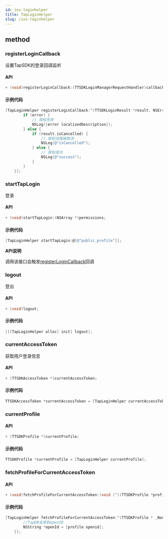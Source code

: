 ```yaml
---
id: ios-loginhelper
title: TapLoginHelper
slug: /ios-loginhelper
---
```

## method


### registerLoginCallback

设置TapSDK的登录回调监听  

#### API  

```objectivec
+ (void)registerLoginCallback:(TTSDKLoginManagerRequestHandler)callback;
```

#### 示例代码

```objectivec
[TapLoginHelper registerLoginCallback:^(TTSDKLoginResult *result, NSError *error) {
        if (error) {
            // 授权失败
            NSLog([error localizedDescription]);
        } else {
            if (result.isCancelled) {
                // 授权流程被取消
                NSLog(@"isCancelled");              
            } else {
                // 授权成功
                NSLog(@"success");
            }
        }
    }];
```

### startTapLogin

登录

#### API

```objectivec
+ (void)startTapLogin:(NSArray *)permissions;
```

#### 示例代码

```objectivec
[TapLoginHelper startTapLogin:@[@"public_profile"]];
```

**API说明**  

调用该接口会触发[registerLoginCallback](#registerLoginCallback)回调


### logout

登出

#### API

```objectivec
+ (void)logout;
```

#### 示例代码

```objectivec
[[[TapLoginHelper alloc] init] logout];
```

### currentAccessToken

获取用户登录信息

#### API

```objectivec
+ (TTSDKAccessToken *)currentAccessToken;
```

#### 示例代码

```objectivec
TTSDKAccessToken *currentAccessToken = [TapLoginHelper currentAccessToken];
```

### currentProfile

#### API

```objectivec
+ (TTSDKProfile *)currentProfile;
```

#### 示例代码

```objectivec
TTSDKProfile *currentProfile = [TapLoginHelper currentProfile];
```

### fetchProfileForCurrentAccessToken

#### API

```objectivec
+ (void)fetchProfileForCurrentAccessToken:(void (^)(TTSDKProfile *profile, NSError *error))callback;
```

#### 示例代码

```objectivec
[TapLoginHelper fetchProfileForCurrentAccessToken:^(TTSDKProfile * _Nonnull profile, NSError * _Nonnull error) {
        //TapDB会用到openID
        NSString *openId = [profile openid];
    }];
```
